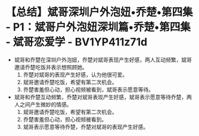 # 【总结】斌哥深圳户外泡妞•乔楚•第四集 - P1：斌哥户外泡妞深圳篇•乔楚•第四集 - 斌哥恋爱学 - BV1YP411z71d

-   斌哥和乔楚在深圳户外泡妞，乔楚对斌哥表现产生好感，两人互动频繁，斌哥邀请乔楚吃饭并表示想照顾她。
    1.  乔楚对斌哥的表现产生好感，认为他很可爱。
    2.  斌哥邀请乔楚吃饭，希望有第二次机会。
    3.  乔楚害羞但心动，担心视频被看到，斌哥表示愿意等待。
-   斌哥和乔楚互动频繁，乔楚对斌哥表现产生好感，斌哥表示愿意等待乔楚，两人之间产生微妙的情感。
    1.  斌哥邀请乔楚吃饭，希望有第二次机会。
    2.  乔楚害羞但心动，担心视频被看到。
    3.  斌哥表示愿意等待乔楚，乔楚对斌哥的表现产生好感。